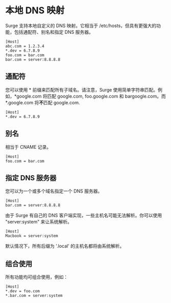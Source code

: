 # 本地 DNS 映射

Surge 支持本地自定义的 DNS 映射。它相当于 /etc/hosts，但具有更强大的功能，包括通配符、别名和指定 DNS 服务器。

```
[Host]
abc.com = 1.2.3.4
*.dev = 6.7.8.9
foo.com = bar.com
bar.com = server:8.8.8.8
```

## 通配符

您可以使用 \* 前缀来匹配所有子域名。请注意，Surge 使用简单字符串匹配。例如，\*google.com 将匹配 google.com, foo.google.com 和 bargoogle.com。而 \*.google.com 将**不**匹配 google.com.

```
[Host]
*.dev = 6.7.8.9
```

## 别名

相当于 CNAME 记录。

```
[Host]
foo.com = bar.com
```

## 指定 DNS 服务器

您可以为一个或多个域名指定一个 DNS 服务器。

```
[Host]
bar.com = server:8.8.8.8
```

由于 Surge 有自己的 DNS 客户端实现，一些主机名可能无法解析。你可以使用 "server:system" 来让系统解析。

```
[Host]
Macbook = server:system
```

默认情况下，所有后缀为 '.local' 的主机名都将由系统解析。

## 组合使用

所有功能均可组合使用，例如：

```
[Host]
*.dev = foo.com
*.bar.com = server:system
```


